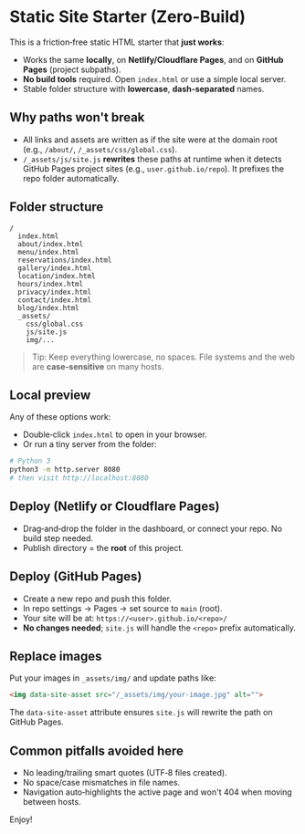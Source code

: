 # Static Site Starter (Zero-Build)

This is a friction‑free static HTML starter that **just works**:
- Works the same **locally**, on **Netlify/Cloudflare Pages**, and on **GitHub Pages** (project subpaths).
- **No build tools** required. Open `index.html` or use a simple local server.
- Stable folder structure with **lowercase**, **dash‑separated** names.

## Why paths won't break
- All links and assets are written as if the site were at the domain root (e.g., `/about/`, `/_assets/css/global.css`).
- `/_assets/js/site.js` **rewrites** these paths at runtime when it detects GitHub Pages project sites
  (e.g., `user.github.io/repo`). It prefixes the repo folder automatically.

## Folder structure
```
/
  index.html
  about/index.html
  menu/index.html
  reservations/index.html
  gallery/index.html
  location/index.html
  hours/index.html
  privacy/index.html
  contact/index.html
  blog/index.html
  _assets/
    css/global.css
    js/site.js
    img/...
```

> Tip: Keep everything lowercase, no spaces. File systems and the web are **case‑sensitive** on many hosts.

## Local preview
Any of these options work:
- Double‑click `index.html` to open in your browser.
- Or run a tiny server from the folder:

```bash
# Python 3
python3 -m http.server 8080
# then visit http://localhost:8080
```

## Deploy (Netlify or Cloudflare Pages)
- Drag‑and‑drop the folder in the dashboard, or connect your repo. No build step needed.
- Publish directory = the **root** of this project.

## Deploy (GitHub Pages)
- Create a new repo and push this folder.
- In repo settings → Pages → set source to `main` (root).
- Your site will be at: `https://<user>.github.io/<repo>/`
- **No changes needed**; `site.js` will handle the `<repo>` prefix automatically.

## Replace images
Put your images in `_assets/img/` and update paths like:
```html
<img data-site-asset src="/_assets/img/your-image.jpg" alt="">
```
The `data-site-asset` attribute ensures `site.js` will rewrite the path on GitHub Pages.

## Common pitfalls avoided here
- No leading/trailing smart quotes (UTF‑8 files created).
- No space/case mismatches in file names.
- Navigation auto‑highlights the active page and won't 404 when moving between hosts.

Enjoy!
